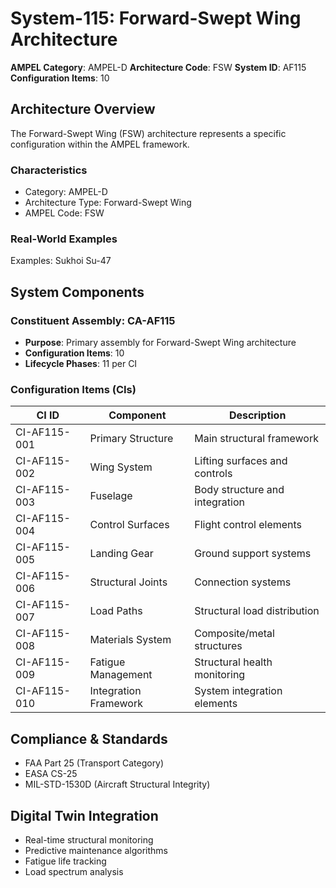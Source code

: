 # System-115: Forward-Swept Wing Architecture

**AMPEL Category**: AMPEL-D
**Architecture Code**: FSW
**System ID**: AF115
**Configuration Items**: 10

## Architecture Overview

The Forward-Swept Wing (FSW) architecture represents a specific configuration within the AMPEL framework.

### Characteristics
- Category: AMPEL-D
- Architecture Type: Forward-Swept Wing
- AMPEL Code: FSW

### Real-World Examples
Examples: Sukhoi Su-47

## System Components

### Constituent Assembly: CA-AF115
- **Purpose**: Primary assembly for Forward-Swept Wing architecture
- **Configuration Items**: 10
- **Lifecycle Phases**: 11 per CI

### Configuration Items (CIs)

| CI ID | Component | Description |
|-------|-----------|-------------|
| CI-AF115-001 | Primary Structure | Main structural framework |
| CI-AF115-002 | Wing System | Lifting surfaces and controls |
| CI-AF115-003 | Fuselage | Body structure and integration |
| CI-AF115-004 | Control Surfaces | Flight control elements |
| CI-AF115-005 | Landing Gear | Ground support systems |
| CI-AF115-006 | Structural Joints | Connection systems |
| CI-AF115-007 | Load Paths | Structural load distribution |
| CI-AF115-008 | Materials System | Composite/metal structures |
| CI-AF115-009 | Fatigue Management | Structural health monitoring |
| CI-AF115-010 | Integration Framework | System integration elements |

## Compliance & Standards
- FAA Part 25 (Transport Category)
- EASA CS-25
- MIL-STD-1530D (Aircraft Structural Integrity)

## Digital Twin Integration
- Real-time structural monitoring
- Predictive maintenance algorithms
- Fatigue life tracking
- Load spectrum analysis

